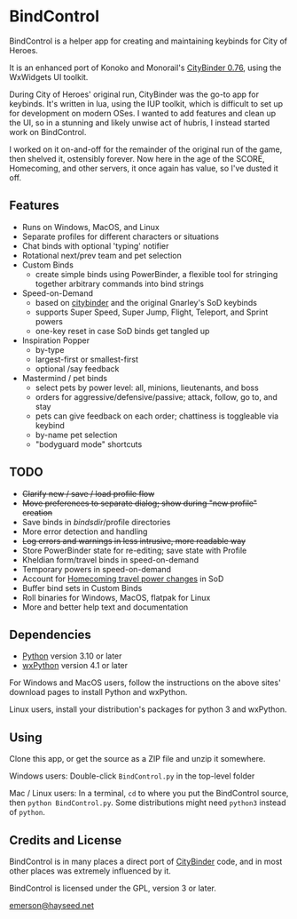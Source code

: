 BindControl
===========

BindControl is a helper app for creating and maintaining keybinds for City of Heroes.

It is an enhanced port of Konoko and Monorail's [CityBinder 0.76](http://sourceforge.net/projects/citybinder/), using the WxWidgets UI toolkit.

During City of Heroes' original run, CityBinder was the go-to app for keybinds.  It's written in lua, using the IUP toolkit, which is difficult to set up for development on modern OSes.  I wanted to add features and clean up the UI, so in a stunning and likely unwise act of hubris, I instead started work on BindControl.

I worked on it on-and-off for the remainder of the original run of the game, then shelved it, ostensibly forever.  Now here in the age of the SCORE, Homecoming, and other servers, it once again has value, so I've dusted it off.

Features
--------

* Runs on Windows, MacOS, and Linux
* Separate profiles for different characters or situations
* Chat binds with optional 'typing' notifier
* Rotational next/prev team and pet selection
* Custom Binds
    * create simple binds using PowerBinder, a flexible tool for stringing together arbitrary commands into bind strings
* Speed-on-Demand
    * based on [citybinder](http://sourceforge.net/projects/citybinder/) and the original Gnarley's SoD keybinds
    * supports Super Speed, Super Jump, Flight, Teleport, and Sprint powers
    * one-key reset in case SoD binds get tangled up
* Inspiration Popper
    * by-type
    * largest-first or smallest-first
    * optional /say feedback
* Mastermind / pet binds
    * select pets by power level: all, minions, lieutenants, and boss
    * orders for aggressive/defensive/passive; attack, follow, go to, and stay
    * pets can give feedback on each order;  chattiness is toggleable via keybind
    * by-name pet selection
    * "bodyguard mode" shortcuts

TODO
----

* ~~Clarify new / save / load profile flow~~
* ~~Move preferences to separate dialog;  show during "new profile" creation~~
* Save binds in $bindsdir/$profile directories
* More error detection and handling
* ~~Log errors and warnings in less intrusive, more readable way~~
* Store PowerBinder state for re-editing;  save state with Profile
* Kheldian form/travel binds in speed-on-demand
* Temporary powers in speed-on-demand
* Account for [Homecoming travel power changes](https://forums.homecomingservers.com/topic/27807-travel-power-updates-in-issue-27-page-2/) in SoD
* Buffer bind sets in Custom Binds
* Roll binaries for Windows, MacOS, flatpak for Linux
* More and better help text and documentation

Dependencies
------------

* [Python](https://www.python.org) version 3.10 or later
* [wxPython](https://www.wxpython.org) version 4.1 or later

For Windows and MacOS users, follow the instructions on the above sites' download pages to install Python and wxPython.

Linux users, install your distribution's packages for python 3 and wxPython.

Using
-----

Clone this app, or get the source as a ZIP file and unzip it somewhere.

Windows users:  Double-click `BindControl.py` in the top-level folder

Mac / Linux users: In a terminal, `cd` to where you put the BindControl source, then `python BindControl.py`.  Some distributions might need `python3` instead of `python`.


Credits and License
-------------------

BindControl is in many places a direct port of [CityBinder](http://sourceforge.net/projects/citybinder/) code, and in most other places was extremely influenced by it.

BindControl is licensed under the GPL, version 3 or later.

emerson@hayseed.net

